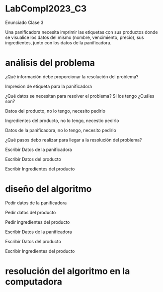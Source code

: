 # LabCompI2023_C3
Enunciado Clase 3


Una panificadora necesita imprimir las etiquetas con sus productos donde se visualice los datos del mismo (nombre, vencimiento, precio), sus ingredientes, junto con los datos de la panificadora.

# análisis del problema

¿Qué información debe proporcionar la resolución del problema?

Impresion de etiqueta para la panificadora

¿Qué datos se necesitan para resolver el problema? Si los tengo ¿Cuáles son?

Datos del producto, no lo tengo, necesito pedirlo

Ingredientes del producto, no lo tengo, necestio pedirlo

Datos de la panificadora, no lo tengo, necesito pedirlo

¿Qué pasos debo realizar para llegar a la resolución del problema?

Escribir Datos de la panificadora

Escribir Datos del producto

Escribir Ingredientes del producto

# diseño del algoritmo

Pedir datos de la panificadora

Pedir datos del producto

Pedir ingredientes del producto

Escribir Datos de la panificadora

Escribir Datos del producto

Escribir Ingredientes del producto

# resolución  del algoritmo en la computadora

